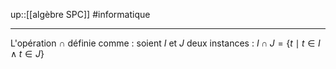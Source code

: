 up::[[algèbre SPC]]
#informatique 

----

L'opération $\cap$ définie comme :
soient $I$ et $J$ deux instances :
$I \cap J = \{ t \mid t \in I \wedge t \in J \}$